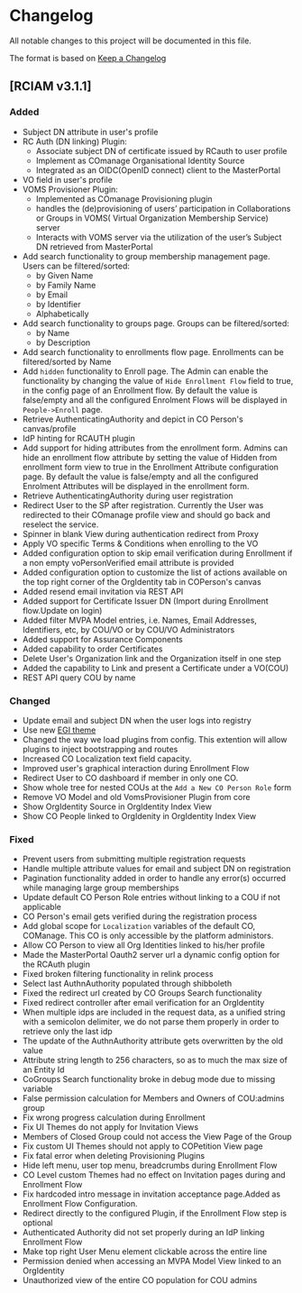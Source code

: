 # Changelog
All notable changes to this project will be documented in this file.

The format is based on [Keep a Changelog](https://keepachangelog.com/en/1.0.0/)

## [RCIAM v3.1.1]

### Added
- Subject DN attribute in user's profile
- RC Auth (DN linking) Plugin:
  - Associate subject DN of certificate issued by RCauth to user profile
  - Implement as COmanage Organisational Identity Source
  - Integrated as an OIDC(OpenID connect) client to the MasterPortal
- VO field in user's profile
- VOMS Provisioner Plugin:
  - Implemented as COmanage Provisioning plugin
  - handles the (de)provisioning of users’ participation in Collaborations or Groups in VOMS( Virtual Organization Membership Service) server
  - Interacts with VOMS server via the utilization of the user’s Subject DN retrieved from MasterPortal
- Add search functionality to group membership management page. Users can be filtered/sorted:
  - by Given Name
  - by Family Name
  - by Email
  - by Identifier
  - Alphabetically
- Add search functionality to groups page. Groups can be filtered/sorted:
  - by Name
  - by Description
- Add search functionality to enrollments flow page. Enrollments can be filtered/sorted by Name
- Add `hidden` functionality to Enroll page. The Admin can enable the functionality by changing the value of `Hide Enrollment Flow` field to true, in the config page of an Enrollment flow. By default the value is false/empty and all the configured Enrolment Flows will be displayed in `People->Enroll` page.
- Retrieve AuthenticatingAuthority and depict in CO Person's canvas/profile
- IdP hinting for RCAUTH plugin
- Add support for hiding attributes from the enrollment form. Admins can hide an enrollment flow attribute by setting the value of Hidden from enrollment form view to true in the Enrollment Attribute configuration page. By default the value is false/empty and all the configured Enrolment Attributes will be displayed in the enrollment form.
- Retrieve AuthenticatingAuthority during user registration
- Redirect User to the SP after registration. Currently the User was redirected to their COmanage profile view and should go back and reselect the service.
- Spinner in blank View during authentication redirect from Proxy
- Apply VO specific Terms & Conditions when enrolling to the VO
- Added configuration option to skip email verification during Enrollment if a non empty voPersonVerified email attribute is provided
- Added configuration option to customize the list of actions available on the top right corner of the OrgIdentity tab in COPerson's canvas
- Added resend email invitation via REST API
- Added support for Certificate Issuer DN (Import during Enrollment flow.Update on login)
- Added filter MVPA Model entries, i.e. Names, Email Addresses, Identifiers, etc, by COU/VO or by COU/VO Administrators
- Added support for Assurance Components
- Added capability to order Certificates
- Delete User's Organization link and the Organization itself in one step
- Added the capability to Link and present a Certificate under a VO(COU)
- REST API query COU by name

### Changed
- Update email and subject DN when the user logs into registry
- Use new [EGI theme](https://github.com/EGI-Foundation/comanage-registry-themeegi)
- Changed the way we load plugins from config. This extention will allow plugins to inject bootstrapping and routes
- Increased CO Localization text field capacity.
- Improved user's graphical interaction during Enrollment Flow
- Redirect User to CO dashboard if member in only one CO.
- Show whole tree for nested COUs at the `Add a New CO Person Role` form
- Remove VO Model and old VomsProvisioner Plugin from core
- Show OrgIdentity Source in OrgIdentity Index View
- Show CO People linked to OrgIdenity in OrgIdentity Index View

### Fixed
- Prevent users from submitting multiple registration requests
- Handle multiple attribute values for email and subject DN on registration
- Pagination functionality added in order to handle any error(s) occurred while managing large group memberships
- Update default CO Person Role entries without linking to a COU if not applicable
- CO Person's email gets verified during the registration process
- Add global scope for `Localization` variables of the default CO, COManage. This CO is only accessible by the platform administors.
- Allow CO Person to view all Org Identities linked to his/her profile
- Made the MasterPortal Oauth2 server url a dynamic config option for the RCAuth plugin
- Fixed broken filtering functionality in relink process
- Select last AuthnAuthority populated through shibboleth
- Fixed the redirect url created by CO Groups Search functionality
- Fixed redirect controller after email verification for an OrgIdentity
- When multiple idps are included in the request data, as a unified string with a semicolon delimiter, we do not parse them properly in order to retrieve only the last idp
- The update of the AuthnAuthority attribute gets overwritten by the old value
- Attribute string length to 256 characters, so as to much the max size of an Entity Id
- CoGroups Search functionality broke in debug mode due to missing variable
- False permission calculation for Members and Owners of COU:admins group
- Fix wrong progress calculation during Enrollment
- Fix UI Themes do not apply for Invitation Views
- Members of Closed Group could not access the View Page of the Group
- Fix custom UI Themes should not apply to COPetition View page
- Fix fatal error when deleting Provisioning Plugins
- Hide left menu, user top menu, breadcrumbs during Enrollment Flow
- CO Level custom Themes had no effect on Invitation pages during and Enrollment Flow
- Fix hardcoded intro message in invitation acceptance page.Added as Enrollment Flow Configuration.
- Redirect directly to the configured Plugin, if the Enrollment Flow step is optional
- Authenticated Authority did not set properly during an IdP linking Enrollment Flow
- Make top right User Menu element clickable across the entire line
- Permission denied when accessing an MVPA Model View linked to an OrgIdentity
- Unauthorized view of the entire CO population for COU admins
